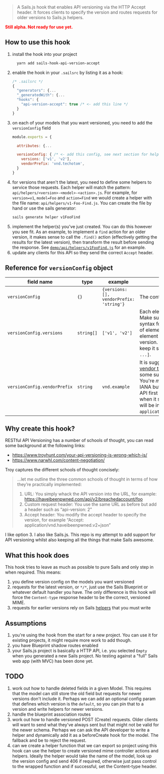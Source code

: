 > A Sails.js hook that enables API versioning via the HTTP Accept header. It forces clients to specify the version and routes requests for older versions to Sails.js helpers.

**<span style="color: red">Still alpha. Not ready for use yet.</span>**

## How to use this hook

 1. install the hook into your project
    ```bash
      yarn add sails-hook-api-version-accept
    ```
 1. enable the hook in your `.sailsrc` by listing it as a hook:
    ```js
    /* .sailsrc */
    {
      "generators": {...
      "_generatedWith": {...
      "hooks": {
        "api-version-accept": true /* <- add this line */
      }
    }
    ```
 1. on each of your models that you want versioned, you need to add the `versionConfig` field
    ```js
    module.exports = {

      attributes: {...

      versionConfig: { /* <- add this config, see next section for help */
        versions: ['v1', 'v2'],
        vendorPrefix: 'vnd.techotom',
      }
    }
    ```
  1. for versions that aren't the latest, you need to define some helpers to service those requests. Each helper will match the pattern: `api/helpers/<version>-<model>-<action>.js`. For example, for `version=v1`, `model=Foo` and `action=Find` we would create a helper with the file name: `api/helpers/v1-Foo-Find.js`. You can create the file by hand or use the sails generator:
      ```bash
      sails generate helper v1FooFind
      ```
  1. implement the helper(s) you've just created. You can do this however you see fit. As an example, to implement a `find` action for an older version, it makes sense to call the `.find()` action (effectively getting the results for the latest version), then transform the result before sending the response. See [`demo/api/helpers/v1FooFind.js`](https://github.com/tomsaleeba/sails-hook-api-version-accept/tree/master/demo/api/helpers/v1FooFind.js) for an example.
  1. update any clients for this API so they send the correct `Accept` header.

## Reference for `versionConfig` object

| field name | type | example | description
|---|---|---|---|
| `versionConfig` | `{}` | `{versions: [], vendorPrefix: 'string'}` | The container object for the config
| `versionConfig.versions` | `string[]` | `['v1', 'v2']` | Each element represents a version. Make sure your names have [legal](https://tools.ietf.org/html/rfc7231#section-3.1.1.5) syntax for Content-types. The order of element **is important**; the last element is implicitly the latest version. The recommendation is to keep it simple: `['v1', 'v2', 'v3', ...]`.
| `versionConfig.vendorPrefix` | `string` | `vnd.example` | It is suggested that you use the [vendor tree](https://tools.ietf.org/html/rfc6838#section-3.2) prefix of `vnd.` and then some subtree of that for your project. You're *meant* to register them with IANA but you can probably write your API first and worry about that later when it starts to take off. This value will be inserted into the MIME like `application/<vendorPrefix>.v1+json`.

## Why create this hook?

RESTful API Versioning has a number of schools of thought, you can read some background at the following links:

 - https://www.troyhunt.com/your-api-versioning-is-wrong-which-is/
 - https://www.narwhl.com/content-negotiation/

Troy captures the different schools of thought concisely:

>...let me outline the three common schools of thought in terms of how they’re practically implemented:
>
> 1. URL: You simply whack the API version into the URL, for example: https://haveibeenpwned.com/api/v2/breachedaccount/foo
> 1. Custom request header: You use the same URL as before but add a header such as “api-version: 2”
> 1. Accept header: You modify the accept header to specify the version, for example “Accept: application/vnd.haveibeenpwned.v2+json”

I like option 3. I also like Sails.js. This repo is my attempt to add support for API versioning whilst also keeping all the things that make Sails awesome.

## What this hook does
This hook tries to leave as much as possible to pure Sails and only step in when required. This means:

 1. you define version config on the models you want versioned
 1. requests for the latest version, or `*/*`, just use the Sails Blueprint or whatever default handler you have. The only difference is this hook will force the `Content-type` response header to be the correct, versioned MIME.
 1. requests for earlier versions rely on Sails [helpers](https://sailsjs.com/documentation/concepts/helpers) that you must write

## Assumptions
 1. you're using the hook from the start for a new project. You can use it for existing projects, it might require more work to add though.
 1. you have Blueprint shadow routes enabled
 1. your Sails.js project is basically a HTTP API, i.e. you selected `Empty` when you generated a new Sails project. No testing against a "full" Sails web app (with MVC) has been done yet.

## TODO
 1. work out how to handle deleted fields in a given Model. This requires that the model can still store the old field but requests for newer versions don't include it. Perhaps we can add an optional config param that defines which version is the `default`, so you can pin that to a version and write helpers for newer versions.
 1. handle the blueprint association routes
 1. work out how to handle versioned POST (Create) requests. Older clients will want to send what they've always sent but that might not be valid for the newer schema. Perhaps we can ask the API developer to write a helper and dynamically add it as a beforeCreate hook for the model. The fallback and be to reject the request.
 1. can we create a helper function that we can export so project using this hook can use the helper to create versioned mime controller actions and helpers. Ideally the helper would take the name of the model, look up the version config and send 406 if required, otherwise just pass control to the wrapped function and if successful, set the Content-type header.
